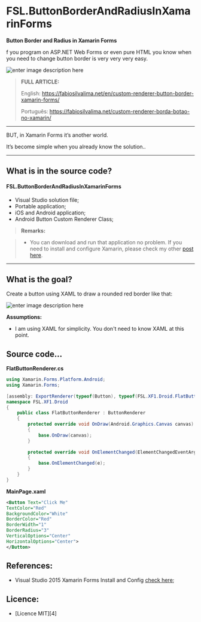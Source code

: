 # FSL.ButtonBorderAndRadiusInXamarinForms

**Button Border and Radius in Xamarin Forms**

f you program on ASP.NET Web Forms or even pure HTML you know when you need to change button border is very very very easy.

![enter image description here](https://fabiosilvalima.net/wp-content/uploads/2017/01/fabiosilvalima-como-colocar-borda-em-botao-no-xamarin-forms.jpg)

> **FULL ARTICLE:**
>
> English: https://fabiosilvalima.net/en/custom-renderer-button-border-xamarin-forms/
>
> Português: https://fabiosilvalima.net/custom-renderer-borda-botao-no-xamarin/

---

BUT, in Xamarin Forms it’s another world.

It’s become simple when you already know the solution..

---

What is in the source code?
---

#### <i class="icon-file"></i> FSL.ButtonBorderAndRadiusInXamarinForms

- Visual Studio solution file;
- Portable application;
- iOS and Android application;
- Android Button Custom Renderer Class; 

> **Remarks:**

> - You can download and run that application no problem. If you need to install and configure Xamarin, please check my other [post here][1].

---

What is the goal?
---

Create a button using XAML to draw a rounded red border like that:

![enter image description here](https://fabiosilvalima.net/wp-content/uploads/2016/11/withcustomrender1.png)

**Assumptions:**
- I am using XAML for simplicity. You don't need to know XAML at this point.


Source code...
---

**FlatButtonRenderer.cs**
```csharp
using Xamarin.Forms.Platform.Android;
using Xamarin.Forms;
 
[assembly: ExportRenderer(typeof(Button), typeof(FSL.XF1.Droid.FlatButtonRenderer))]
namespace FSL.XF1.Droid
{
    public class FlatButtonRenderer : ButtonRenderer
    {
        protected override void OnDraw(Android.Graphics.Canvas canvas)
        {
            base.OnDraw(canvas);
        }
 
        protected override void OnElementChanged(ElementChangedEventArgs<Button> e)
        {
            base.OnElementChanged(e);
        }
    }
}
```

**MainPage.xaml**
```xml
<Button Text="Click Me"         
TextColor="Red"
BackgroundColor="White"
BorderColor="Red"
BorderWidth="1"
BorderRadius="3"
VerticalOptions="Center"
HorizontalOptions="Center">
</Button>
```



References:
---

- Visual Studio 2015 Xamarin Forms Install and Config [check here][1];

Licence:
---

- [Licence MIT][4]


  [1]: https://fabiosilvalima.net/configuracao-xamarin-visual-studio-2015/
